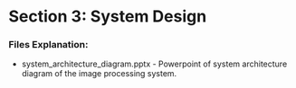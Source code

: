 # Section 3: System Design

### Files Explanation:

- system_architecture_diagram.pptx - Powerpoint of system architecture diagram of the image processing system.
